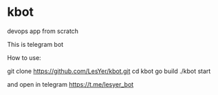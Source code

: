 # kbot
devops app from scratch

This is telegram bot


How to use:

git clone https://github.com/LesYer/kbot.git
cd kbot
go build 
./kbot start


and open in telegram https://t.me/lesyer_bot
